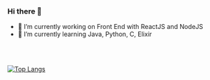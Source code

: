 ### Hi there 👋

- 🔭 I’m currently working on Front End with ReactJS and NodeJS
- 🌱 I’m currently learning Java, Python, C, Elixir

<br><br>


[![Top Langs](https://github-readme-stats.vercel.app/api/top-langs/?username=raphaelnb&layout=compact&theme=tokyonight)](https://github.com/raphaelnb/github-readme-stats)
